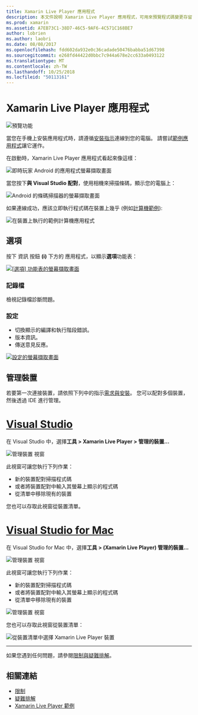 ```yaml
---
title: Xamarin Live Player 應用程式
description: 本文件說明 Xamarin Live Player 應用程式，可用來預覽程式碼變更存留在裝置。 它討論安裝程式、 範例、 記錄、 管理裝置，以及更多的設定。
ms.prod: xamarin
ms.assetid: A7EB73C1-38D7-46C5-9AF6-4C571C168BE7
author: lobrien
ms.author: laobri
ms.date: 08/08/2017
ms.openlocfilehash: fdd602da932e0c36cadade50476babba51d67398
ms.sourcegitcommit: e268fd44422d0bbc7c944a678e2cc633a0493122
ms.translationtype: MT
ms.contentlocale: zh-TW
ms.lasthandoff: 10/25/2018
ms.locfileid: "50113161"
---
```

# <a name="xamarin-live-player-app"></a>Xamarin Live Player 應用程式

![預覽功能](~/media/shared/preview.png)

當您在手機上安裝應用程式時，請遵循[安裝指示](~/tools/live-player/install.md)連線到您的電腦。 請嘗試[範例應用程式](~/tools/live-player/samples.md)讓它運作。

在啟動時，Xamarin Live Player 應用程式看起來像這樣：

![即時玩家 Android 的應用程式螢幕擷取畫面](player-images/app-android-sml.png)

當您按下**與 Visual Studio 配對**，使用相機來掃描條碼，顯示您的電腦上：

![Android 的條碼掃描器的螢幕擷取畫面](player-images/scan-android-sml.png)

如果連線成功，應該立即執行程式碼在裝置上幾乎 (例如[計算機範例](https://developer.xamarin.com/samples/mobile/LivePlayer/BasicCalculator)):

![在裝置上執行的範例計算機應用程式](player-images/basic-calculator-sml.png)

## <a name="options"></a>選項

按下 資訊 按鈕 **(i)** 下方的 應用程式，以顯示**選項**功能表：

[![[選項] 功能表的螢幕擷取畫面](player-images/options-sml.png)](player-images/options.png#lightbox)

### <a name="logs"></a>記錄檔

檢視記錄檔診斷問題。

### <a name="settings"></a>設定

- 切換顯示的編譯和執行階段錯誤。
- 版本資訊。
- 傳送意見反應。

[![設定的螢幕擷取畫面](player-images/settings-sml.png)](player-images/settings.png#lightbox)

## <a name="managing-devices"></a>管理裝置

若要第一次連接裝置，請依照下列中的指示[需求與安裝](~/tools/live-player/install.md)。 您可以配對多個裝置，然後透過 IDE 進行管理。

# <a name="visual-studiotabwindows"></a>[Visual Studio](#tab/windows)

在 Visual Studio 中，選擇**工具 > Xamarin Live Player > 管理的裝置...**

![管理裝置 視窗](player-images/manage-tools-menu-vs.png)

此視窗可讓您執行下列作業：

- 新的裝置配對掃描程式碼
- 或者將裝置配對中輸入其螢幕上顯示的程式碼
- 從清單中移除現有的裝置

您也可以存取此視窗從裝置清單。

# <a name="visual-studio-for-mactabmacos"></a>[Visual Studio for Mac](#tab/macos)

在 Visual Studio for Mac 中，選擇**工具 > (Xamarin Live Player) 管理的裝置...**

![管理裝置 視窗](player-images/manage-tools-menu.png)

此視窗可讓您執行下列作業：

- 新的裝置配對掃描程式碼
- 或者將裝置配對中輸入其螢幕上顯示的程式碼
- 從清單中移除現有的裝置

![管理裝置 視窗](player-images/manage.png)

您也可以存取此視窗從裝置清單：

![從裝置清單中選擇 Xamarin Live Player 裝置](player-images/manage-device-menu.png)

-----

如果您遇到任何問題，請參閱[限制與疑難排解](~/tools/live-player/troubleshooting.md)。

## <a name="related-links"></a>相關連結

- [限制](~/tools/live-player/limitations.md)
- [疑難排解](~/tools/live-player/troubleshooting.md)
- [Xamarin Live Player 範例](samples.md)
